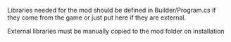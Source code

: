 Libraries needed for the mod should be defined in Builder/Program.cs if they come from the game or just put here if they are external.

External libraries must be manually copied to the mod folder on installation
